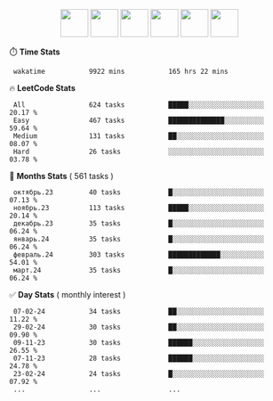 <div align="center"><img src="https://assets.leetcode.com/static_assets/marketing/2024-50-lg.png" width="50" height="50"> <img src="https://assets.leetcode.com/static_assets/marketing/lg50.png" width="50" height="50"> <img src="https://leetcode.com/static/images/badges/dcc-2024-2.png" width="50" height="50"> <img src="https://leetcode.com/static/images/badges/dcc-2024-1.png" width="50" height="50"> <img src="https://leetcode.com/static/images/badges/dcc-2023-12.png" width="50" height="50"> <img src="https://leetcode.com/static/images/badges/dcc-2023-11.png" width="50" height="50"> </div>

⏱️ **Time Stats**
```text
 wakatime           9922 mins           165 hrs 22 mins     
```

🔥 **LeetCode Stats**
```text
 All                624 tasks           █████░░░░░░░░░░░░░░░░░░░  20.17 %             
 Easy               467 tasks           ██████████████░░░░░░░░░░  59.64 %             
 Medium             131 tasks           ██░░░░░░░░░░░░░░░░░░░░░░  08.07 %             
 Hard               26 tasks            ░░░░░░░░░░░░░░░░░░░░░░░░  03.78 %             
```

👊 **Months Stats** ( 561 tasks )
```text
 октябрь.23         40 tasks            █░░░░░░░░░░░░░░░░░░░░░░░  07.13 %             
 ноябрь.23          113 tasks           █████░░░░░░░░░░░░░░░░░░░  20.14 %             
 декабрь.23         35 tasks            █░░░░░░░░░░░░░░░░░░░░░░░  06.24 %             
 январь.24          35 tasks            █░░░░░░░░░░░░░░░░░░░░░░░  06.24 %             
 февраль.24         303 tasks           █████████████░░░░░░░░░░░  54.01 %             
 март.24            35 tasks            █░░░░░░░░░░░░░░░░░░░░░░░  06.24 %             
```

✅ **Day Stats** ( monthly interest )
```text
 07-02-24           34 tasks            ██░░░░░░░░░░░░░░░░░░░░░░  11.22 %             
 29-02-24           30 tasks            ██░░░░░░░░░░░░░░░░░░░░░░  09.90 %             
 09-11-23           30 tasks            ██████░░░░░░░░░░░░░░░░░░  26.55 %             
 07-11-23           28 tasks            ██████░░░░░░░░░░░░░░░░░░  24.78 %             
 23-02-24           24 tasks            █░░░░░░░░░░░░░░░░░░░░░░░  07.92 %             
 ...                ...                 ...                 
```

